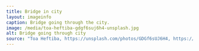 ```yaml
---
title: Bridge in city
layout: imageinfo
caption: Bridge going through the city.
image: /media/toa-heftiba-gdgf6suj6h4-unsplash.jpg
alt: Bridge going through city
source: "Toa Heftiba, https://unsplash.com/photos/GDGf6sUJ6H4, https://unsplash.com/license"
---
```

